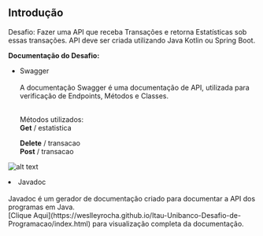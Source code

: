<h2><b> Introdução </b></h2>

Desafio: Fazer uma API que receba Transações e retorna Estatísticas sob essas transações. API deve ser criada utilizando Java Kotlin ou Spring Boot. 

<b>Documentação do Desafio:</b>

<ul>
<li>Swagger</li><br>A documentação Swagger é uma documentação de API, utilizada para verificação de Endpoints, Métodos e Classes.

  <br>Métodos utilizados:  
  <b>Get</b> / estatistica

  <b>Delete</b> / transacao<br>
  <b>Post</b> / transacao
 </ul>
 
![alt text](https://i.imgur.com/vd5KrwQ.png)
  
 
<li>Javadoc</li><br>Javadoc é um gerador de documentação criado para documentar a API dos programas em Java.<br>
[Clique Aqui](https://weslleyrocha.github.io/Itau-Unibanco-Desafio-de-Programacao/index.html) para visualização completa da documentação. 
  

